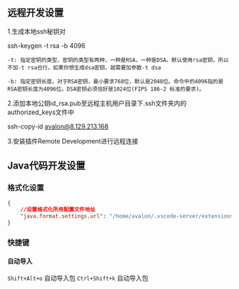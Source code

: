 ## 远程开发设置

1.生成本地ssh秘钥对

ssh-keygen -t rsa -b 4096
```
-t: 指定密钥的类型，密钥的类型有两种，一种是RSA，一种是DSA。默认使用rsa密钥，所以不加-t rsa也行，如果你想生成dsa密钥，就需要加参数-t dsa

-b: 指定密钥长度。对于RSA密钥，最小要求768位，默认是2048位。命令中的4096指的是RSA密钥长度为4096位。DSA密钥必须恰好是1024位(FIPS 186-2 标准的要求)。
```

2.添加本地公钥id_rsa.pub至远程主机用户目录下.ssh文件夹内的authorized_keys文件中

ssh-copy-id avalon@8.129.213.168

3.安装插件Remote Development进行远程连接

## Java代码开发设置

### 格式化设置

```json
{
    //设置格式化所用配置文件地址
    "java.format.settings.url": "/home/avalon/.vscode-server/extensions/redhat.java-0.70.0/formatters/eclipse-formatter.xml"
}
```

### 快捷键

#### 自动导入

`Shift+Alt+o` 自动导入包
`Ctrl+Shift+k` 自动导入包

